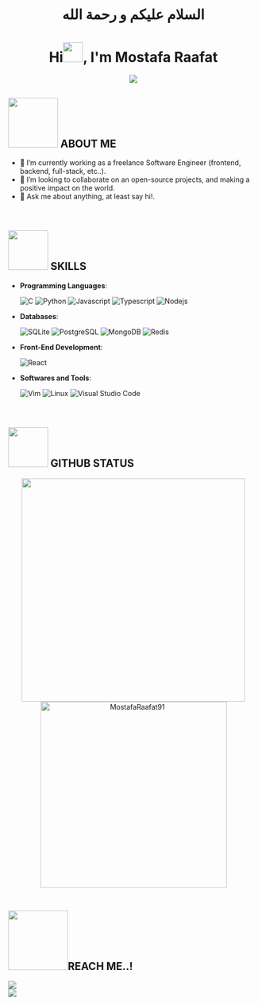 <h1 align="center">السلام عليكم و رحمة الله</h1>

<h1 align="center">Hi<img src="https://media.giphy.com/media/hvRJCLFzcasrR4ia7z/giphy.gif" width="40">, I'm Mostafa Raafat</h1>

<p align="center">
  <a href="https://github.com/DenverCoder1/readme-typing-svg"><img src="https://readme-typing-svg.herokuapp.com?font=Time+New+Roman&color=black&size=25&center=true&vCenter=true&width=600&height=100&lines=Software+Engineer..;Live+and+breathe+open-source..;Active+learner/researcher..;Aspire+to+make+a+positive+impact..;"></a>
</p>

## <picture><img src = "https://media.giphy.com/media/M9kgjEsLG6LMbYC9dl/giphy.gif" width = 100px></picture> ABOUT ME
- 🔭 I’m currently working as a freelance Software Engineer (frontend, backend, full-stack, etc..).
- 👯 I’m looking to collaborate on an open-source projects, and making a positive impact on the world.
- 💬 Ask me about anything, at least say hi!.

<br>

## <picture><img src="https://media.giphy.com/media/KGhpQ5NMoWKQurlHwI/giphy.gif" width ="80"></picture> SKILLS

- **Programming Languages**:
  
    ![C](https://img.shields.io/badge/C%20-%232370ED.svg?style=for-the-badge&logo=c&logoColor=white)
    ![Python](https://img.shields.io/badge/Python%20-%2314354C.svg?style=for-the-badge&logo=python&logoColor=white)
    ![Javascript](https://img.shields.io/badge/javascript-%23F7DF1E?style=for-the-badge&logo=javascript&logoColor=black)
    ![Typescript](https://img.shields.io/badge/Typescript-%233178C6?style=for-the-badge&logo=typescript&logoColor=white)
    ![Nodejs](https://img.shields.io/badge/Nodejs-%23339933?style=for-the-badge&logo=nodedotjs&logoColor=black)


- **Databases**:
  
  ![SQLite](https://img.shields.io/badge/SQLite-%23003B57?style=for-the-badge&logo=sqlite&logoColor=white)
  ![PostgreSQL](https://img.shields.io/badge/PostgreSQL-%234169E1?style=for-the-badge&logo=postgresql&logoColor=white)
  ![MongoDB](https://img.shields.io/badge/MongoDB-%2347A248?style=for-the-badge&logo=mongoDB&logoColor=black)
  ![Redis](https://img.shields.io/badge/Redis-%23DC382D?style=for-the-badge&logo=redis&logoColor=white)

- **Front-End Development**:
  
  ![React](https://img.shields.io/badge/React-%2361DAFB?style=for-the-badge&logo=react&logoColor=blue&labelColor=white)


- **Softwares and Tools**:
  
    ![Vim](https://img.shields.io/badge/Vim-%23019733?style=for-the-badge&logo=vim&logoColor=black)
    ![Linux](https://img.shields.io/badge/Linux-FCC624?style=for-the-badge&logo=linux&logoColor=black) 
    ![Visual Studio Code](https://img.shields.io/badge/Visual%20Studio%20Code-0078d7.svg?style=for-the-badge&logo=visual-studio-code&logoColor=white)
  

<br>


## <picture><img src="https://media.giphy.com/media/ww9Z3l8wl4szKyRIro/giphy.gif" width="80"></picture> GITHUB STATUS 

<div align="center">

  <a href="https://github.com/MostafaRaafat91">
    <img src="https://github-readme-stats.vercel.app/api?username=MostafaRaafat91&include_all_commits=true&count_private=true&show_icons=true&line_height=20&title_color=7A7ADB&icon_color=2234AE&text_color=D3D3D3&bg_color=0,000000,130F40" width="450"/>
    <img src="https://github-readme-stats.vercel.app/api/top-langs?username=MostafaRaafat91&show_icons=true&locale=en&layout=compact&line_height=20&title_color=7A7ADB&icon_color=2234AE&text_color=D3D3D3&bg_color=0,000000,130F40" width="375"  alt="MostafaRaafat91"/>
  
  </a>
</div>

<br>

## <picture><img src="https://media.giphy.com/media/xT9DPIlGnuHpr2yObu/giphy.gif" width ="120"></picture>REACH ME..!
  <a href="https://www.linkedin.com/in/mostafaraafat91/" target="_blank">
      <img src="https://img.shields.io/badge/LinkedIn-%230A66C2?style=for-the-badge&logo=linkedin&logoColor=white"/>
  </a><br>
  <a href="https://x.com/M_H1191" target="_blank">
      <img src="https://img.shields.io/badge/Twitter-%231D9BF0?style=for-the-badge&logo=twitter&logoColor=white"/>
  </a><br>


[def]: ttps://github-readme-stats.vercel.app/api?username=MostafaRaafat91&include_all_commits=true&count_private=true&show_icons=true&line_height=20&title_color=7A7ADB&icon_color=2234AE&text_color=D3D3D3&bg_color=0,000000,130F4
